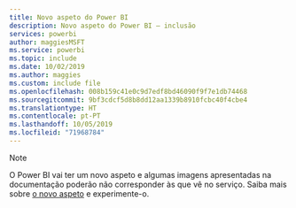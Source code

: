 ```yaml
---
title: Novo aspeto do Power BI
description: Novo aspeto do Power BI – inclusão
services: powerbi
author: maggiesMSFT
ms.service: powerbi
ms.topic: include
ms.date: 10/02/2019
ms.author: maggies
ms.custom: include file
ms.openlocfilehash: 008b159c41e0c9d7edf8bd46090f9f7e1db74468
ms.sourcegitcommit: 9bf3cdcf5d8b8dd12aa1339b8910fcbc40f4cbe4
ms.translationtype: HT
ms.contentlocale: pt-PT
ms.lasthandoff: 10/05/2019
ms.locfileid: "71968784"
---
```

> [!NOTE]
> O Power BI vai ter um novo aspeto e algumas imagens apresentadas na documentação poderão não corresponder às que vê no serviço. Saiba mais sobre [o novo aspeto](../service-new-look.md) e experimente-o.
